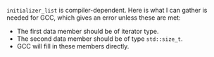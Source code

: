 `initializer_list` is compiler-dependent. Here is what I can gather is needed for GCC, which gives an error unless these are met:

- The first data member should be of iterator type.
- The second data member should be of type `std::size_t`.
- GCC will fill in these members directly.
